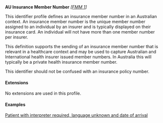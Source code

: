 **AU Insurance Member Number**  *[[FMM 1](guidance.html)]*

This identifier profile defines an insurance member number in an Australian context. An insurance member number is the unique member number assigned to an individual by an insurer and is typically displayed on their insurance card. An individual will not have more than one member number per insurer.

This definition supports the sending of an insurance member number that is relevant in a healthcare context and may be used to capture Australian and International health insurer issued member numbers. In Australia this will typically be a private health insurance member number.

This identifier should not be confused with an insurance policy number.

#### Extensions

No extensions are used in this profile.


#### Examples

[Patient with interpreter required, language unknown and date of arrival](Patient-example7.html)